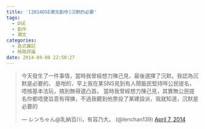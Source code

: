 ```yaml
---
title: '[2014DSE潮文創作]沉默的必要'
tags:
  - DSE
  - 創作
  - 潮文
categories:
  - 各式雜記
  - 時政評論
date: 2014-04-08 22:50:27
---
```


> 今天發生了一件事情，當時我曾經想力陳己見，最後選擇了沉默。我認為沉默是必要的。&#10;&#10;是咁的，早上我在某SNS見到有人鬧飯民堅持咩公民提名，唔按基本法玩，搞到無得選凸首。&#10;&#10;當時我曾經想力陳己見，其實無公民提名你都唔使旨意有得揀，不過我聽到他票投了某建設派，我就知道，沉默是必要的
>
> &mdash; レンちゃん@乳納百川，有容乃大。 (@lenchan139) [April 7, 2014](https://twitter.com/lenchan139/statuses/453133550418550784)
